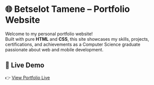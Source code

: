 # 🌐 Betselot Tamene – Portfolio Website

Welcome to my personal portfolio website!  
Built with pure **HTML** and **CSS**, this site showcases my skills, projects, certifications, and achievements as a Computer Science graduate passionate about web and mobile development.

## 📸 Live Demo

👉 [View Portfolio Live](https://betsita24.github.io/portfolio.git)
